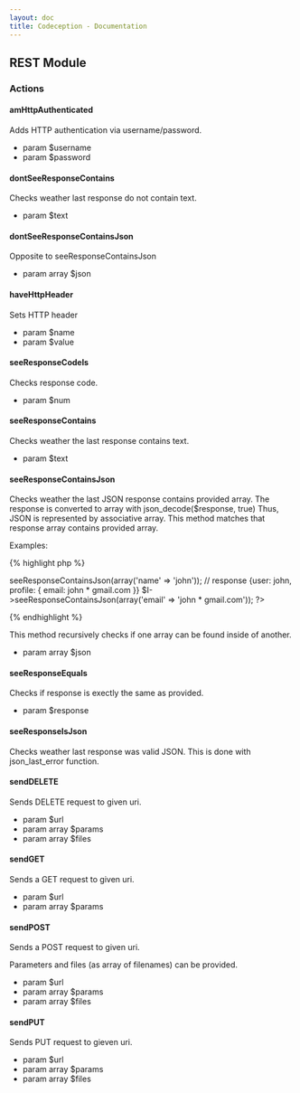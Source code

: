 ```yaml
---
layout: doc
title: Codeception - Documentation
---
```


## REST Module

### Actions


#### amHttpAuthenticated


Adds HTTP authentication via username/password.

 * param $username
 * param $password


#### dontSeeResponseContains


Checks weather last response do not contain text.

 * param $text


#### dontSeeResponseContainsJson


Opposite to seeResponseContainsJson

 * param array $json


#### haveHttpHeader


Sets HTTP header

 * param $name
 * param $value


#### seeResponseCodeIs


Checks response code.

 * param $num


#### seeResponseContains


Checks weather the last response contains text.

 * param $text


#### seeResponseContainsJson


Checks weather the last JSON response contains provided array.
The response is converted to array with json_decode($response, true)
Thus, JSON is represented by associative array.
This method matches that response array contains provided array.

Examples:

{% highlight php %}

<?php
// response: {name: john, email: john * gmail.com}
$I->seeResponseContainsJson(array('name' => 'john'));

// response {user: john, profile: { email: john * gmail.com }}
$I->seeResponseContainsJson(array('email' => 'john * gmail.com'));

?>

{% endhighlight %}

This method recursively checks if one array can be found inside of another.

 * param array $json


#### seeResponseEquals


Checks if response is exectly the same as provided.

 * param $response


#### seeResponseIsJson


Checks weather last response was valid JSON.
This is done with json_last_error function.



#### sendDELETE


Sends DELETE request to given uri.

 * param $url
 * param array $params
 * param array $files


#### sendGET


Sends a GET request to given uri.

 * param $url
 * param array $params


#### sendPOST


Sends a POST request to given uri.

Parameters and files (as array of filenames) can be provided.

 * param $url
 * param array $params
 * param array $files


#### sendPUT


Sends PUT request to gieven uri.

 * param $url
 * param array $params
 * param array $files

